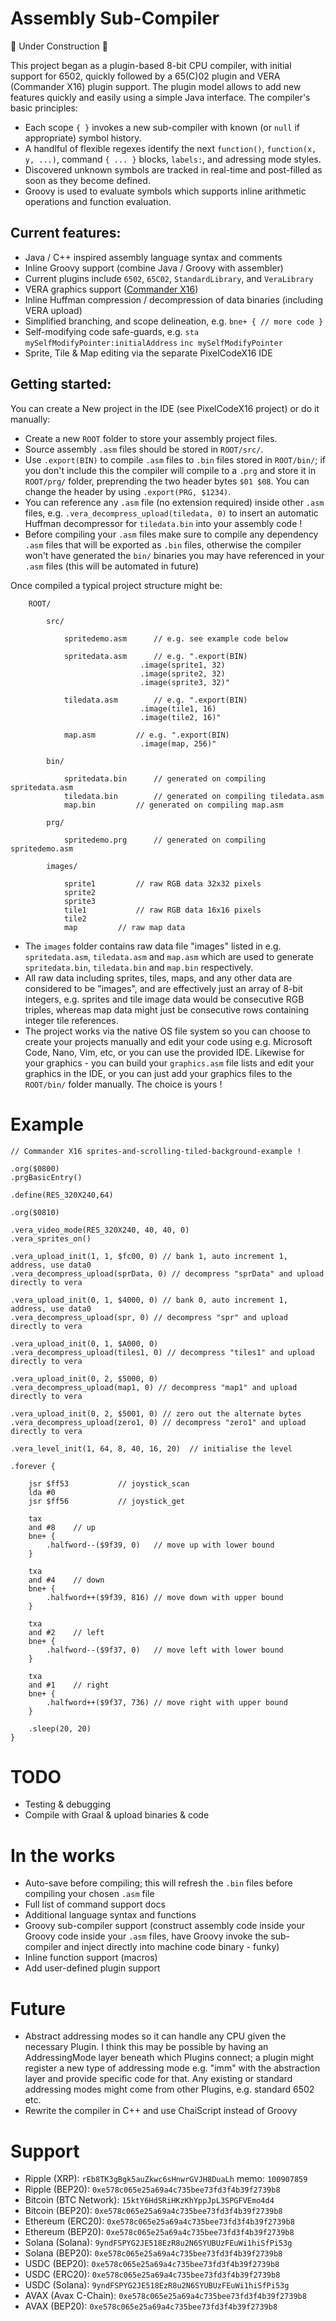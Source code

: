 # Assembly Sub-Compiler

🚧 Under Construction 🚧

This project began as a plugin-based 8-bit CPU compiler, with initial support for 6502, quickly followed by a 65(C)02 plugin and VERA (Commander X16) plugin support. The plugin model allows to add new features quickly and easily using a simple Java interface. The compiler's basic principles:

* Each scope `{ }` invokes a new sub-compiler with known (or `null` if appropriate) symbol history.
* A handlful of flexible regexes identify the next `function()`, `function(x, y, ...)`, command `{ ... }` blocks, `labels:`, and adressing mode styles.
* Discovered unknown symbols are tracked in real-time and post-filled as soon as they become defined.
* Groovy is used to evaluate symbols which supports inline arithmetic operations and function evaluation.

Current features:
---
* Java / C++ inspired assembly language syntax and comments
* Inline Groovy support (combine Java / Groovy with assembler)
* Current plugins include `6502`, `65C02`, `StandardLibrary`, and `VeraLibrary`
* VERA graphics support ([Commander X16](https://www.commanderx16.com/forum/index.php?/home/))
* Inline Huffman compression / decompression of data binaries (including VERA upload)
* Simplified branching, and scope delineation, e.g. `bne+ { // more code }`
* Self-modifying code safe-guards, e.g. `sta mySelfModifyPointer:initialAddress` `inc mySelfModifyPointer`
* Sprite, Tile & Map editing via the separate PixelCodeX16 IDE

Getting started:
---

You can create a New project in the IDE (see PixelCodeX16 project) or do it manually:

* Create a new `ROOT` folder to store your assembly project files.
* Source assembly `.asm` files should be stored in `ROOT/src/`.
* Use `.export(BIN)` to compile `.asm` files to `.bin` files stored in `ROOT/bin/`; if you don't include this the compiler will compile to a `.prg` and store it in `ROOT/prg/` folder, preprending the two header bytes `$01 $08`. You can change the header by using `.export(PRG, $1234)`.
* You can reference any `.asm` file (no extension required) inside other `.asm` files, e.g. `.vera_decompress_upload(tiledata, 0)` to insert an automatic Huffman decompressor for `tiledata.bin` into your assembly code !
* Before compiling your `.asm` files make sure to compile any dependency `.asm` files that will be exported as `.bin` files, otherwise the compiler won't have generated the `bin/` binaries you may have referenced in your `.asm` files (this will be automated in future)

Once compiled a typical project structure might be:

```
	ROOT/
	
		src/
		
			spritedemo.asm		// e.g. see example code below

			spritedata.asm		// e.g. ".export(BIN)
							 .image(sprite1, 32)
							 .image(sprite2, 32)
							 .image(sprite3, 32)"
							 
			tiledata.asm		// e.g. ".export(BIN)
							 .image(tile1, 16)
							 .image(tile2, 16)"
		
			map.asm			// e.g. ".export(BIN)
							 .image(map, 256)"
		
		bin/
		
			spritedata.bin		// generated on compiling spritedata.asm
			tiledata.bin		// generated on compiling tiledata.asm
			map.bin			// generated on compiling map.asm
		
		prg/
		
			spritedemo.prg		// generated on compiling spritedemo.asm
		
		images/
		
			sprite1			// raw RGB data 32x32 pixels
			sprite2
			sprite3
			tile1			// raw RGB data 16x16 pixels
			tile2
			map			// raw map data
```

* The `images` folder contains raw data file "images" listed in e.g. `spritedata.asm`, `tiledata.asm` and `map.asm` which are used to generate `spritedata.bin`, `tiledata.bin` and `map.bin` respectively.
* All raw data including sprites, tiles, maps, and any other data are considered to be "images", and are effectively just an array of 8-bit integers, e.g. sprites and tile image data would be consecutive RGB triples, whereas map data might just be consecutive rows containing integer tile references.
* The project works via the native OS file system so you can choose to create your projects manually and edit your code using e.g. Microsoft Code, Nano, Vim, etc, or you can use the provided IDE. Likewise for your graphics - you can build your `graphics.asm` file lists and edit your graphics in the IDE, or you can just add your graphics files to the `ROOT/bin/` folder manually. The choice is yours !

# Example

```
// Commander X16 sprites-and-scrolling-tiled-background-example !

.org($0800)
.prgBasicEntry()

.define(RES_320X240,64)

.org($0810)

.vera_video_mode(RES_320X240, 40, 40, 0)
.vera_sprites_on()

.vera_upload_init(1, 1, $fc00, 0) // bank 1, auto increment 1, address, use data0
.vera_decompress_upload(sprData, 0) // decompress "sprData" and upload directly to vera

.vera_upload_init(0, 1, $4000, 0) // bank 0, auto increment 1, address, use data0
.vera_decompress_upload(spr, 0) // decompress "spr" and upload directly to vera

.vera_upload_init(0, 1, $A000, 0)
.vera_decompress_upload(tiles1, 0) // decompress "tiles1" and upload directly to vera

.vera_upload_init(0, 2, $5000, 0)
.vera_decompress_upload(map1, 0) // decompress "map1" and upload directly to vera

.vera_upload_init(0, 2, $5001, 0) // zero out the alternate bytes
.vera_decompress_upload(zero1, 0) // decompress "zero1" and upload directly to vera

.vera_level_init(1, 64, 8, 40, 16, 20)	// initialise the level

.forever {

	jsr $ff53 			// joystick_scan
	lda #0
	jsr $ff56 			// joystick_get
	
	tax
	and #8	  // up
	bne+ {
		.halfword--($9f39, 0)	// move up with lower bound
	}

	txa
	and #4	  // down
	bne+ {
		.halfword++($9f39, 816)	// move down with upper bound
	}

	txa
	and #2	  // left
	bne+ {
		.halfword--($9f37, 0)	// move left with lower bound
	}
	
	txa
	and #1	  // right
	bne+ {
		.halfword++($9f37, 736)	// move right with upper bound
	}
	
	.sleep(20, 20)
}
```

# TODO

* Testing & debugging
* Compile with Graal & upload binaries & code

# In the works

* Auto-save before compiling; this will refresh the `.bin` files before compiling your chosen `.asm` file
* Full list of command support docs
* Additional language syntax and functions
* Groovy sub-compiler support (construct assembly code inside your Groovy code inside your `.asm` files, have Groovy invoke the sub-compiler and inject directly into machine code binary - funky)
* Inline function support (macros)
* Add user-defined plugin support

# Future

* Abstract addressing modes so it can handle any CPU given the necessary Plugin. I think this may be possible by having an AddressingMode layer beneath which Plugins connect; a plugin might register a new type of addressing mode e.g. "imm" with the abstraction layer and provide specific code for that. Any existing or standard addressing modes might come from other Plugins, e.g. standard 6502 etc.
* Rewrite the compiler in C++ and use ChaiScript instead of Groovy

# Support

* Ripple (XRP): `rEb8TK3gBgk5auZkwc6sHnwrGVJH8DuaLh` memo: `100907859`
* Ripple (BEP20): `0xe578c065e25a69a4c735bee73fd3f4b39f2739b8`
* Bitcoin (BTC Network): `15ktY6HdSRiHKzKhYppJpL3SPGFVEmo4d4`
* Bitcoin (BEP20): `0xe578c065e25a69a4c735bee73fd3f4b39f2739b8`
* Ethereum (ERC20): `0xe578c065e25a69a4c735bee73fd3f4b39f2739b8`
* Ethereum (BEP20): `0xe578c065e25a69a4c735bee73fd3f4b39f2739b8`
* Solana (Solana): `9yndFSPYG2JE518EzR8u2N6SYUBUzFEuWi1hiSfPi53g`
* Solana (BEP20): `0xe578c065e25a69a4c735bee73fd3f4b39f2739b8`
* USDC (BEP20): `0xe578c065e25a69a4c735bee73fd3f4b39f2739b8`
* USDC (ERC20): `0xe578c065e25a69a4c735bee73fd3f4b39f2739b8`
* USDC (Solana): `9yndFSPYG2JE518EzR8u2N6SYUBUzFEuWi1hiSfPi53g`
* AVAX (Avax C-Chain): `0xe578c065e25a69a4c735bee73fd3f4b39f2739b8`
* AVAX (BEP20): `0xe578c065e25a69a4c735bee73fd3f4b39f2739b8`

